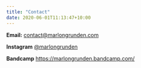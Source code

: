 ```yaml
---
title: "Contact"
date: 2020-06-01T11:13:47+10:00
---
```


**Email:** contact@marlongrunden.com

**Instagram** [@marlongrunden](https://www.instagram.com/marlongrunden/?hl=en)

**Bandcamp** https://marlongrunden.bandcamp.com/
